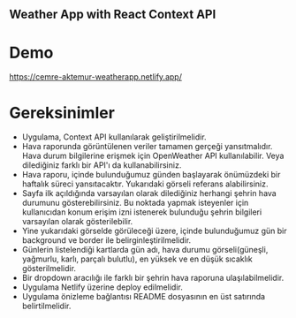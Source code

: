 ## Weather App with React Context API

# Demo

https://cemre-aktemur-weatherapp.netlify.app/


# Gereksinimler

 * Uygulama, Context API kullanılarak geliştirilmelidir.
 * Hava raporunda görüntülenen veriler tamamen gerçeği yansıtmalıdır. Hava durum bilgilerine erişmek için OpenWeather API kullanılabilir. Veya dilediğiniz farklı bir API'ı da kullanabilirsiniz.
 * Hava raporu, içinde bulunduğumuz günden başlayarak önümüzdeki bir haftalık süreci yansıtacaktır. Yukarıdaki görseli referans alabilirsiniz.
 * Sayfa ilk açıldığında varsayılan olarak dilediğiniz herhangi şehrin hava durumunu gösterebilirsiniz. Bu noktada yapmak isteyenler için kullanıcıdan konum erişim izni istenerek bulunduğu şehrin bilgileri varsayılan olarak gösterilebilir.
 * Yine yukarıdaki görselde görüleceği üzere, içinde bulunduğumuz gün bir background ve border ile belirginleştirilmelidir.
 * Günlerin listelendiği kartlarda gün adı, hava durumu görseli(güneşli, yağmurlu, karlı, parçalı bulutlu), en yüksek ve en düşük sıcaklık gösterilmelidir.
 * Bir dropdown aracılığı ile farklı bir şehrin hava raporuna ulaşılabilmelidir.
 * Uygulama Netlify üzerine deploy edilmelidir.
 * Uygulama önizleme bağlantısı README dosyasının en üst satırında belirtilmelidir.
